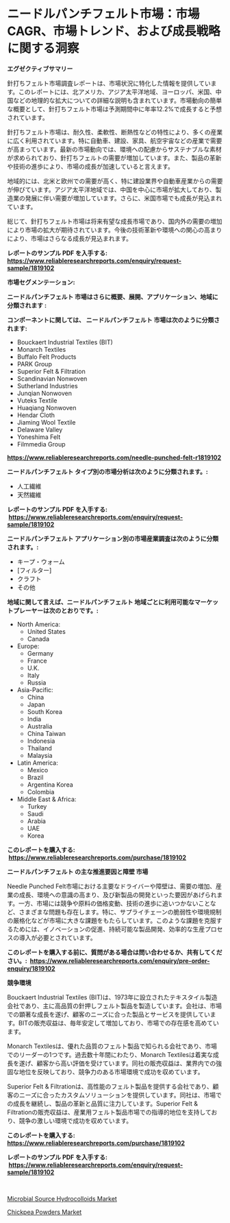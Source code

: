 <p><h1>ニードルパンチフェルト市場：市場CAGR、市場トレンド、および成長戦略に関する洞察</h1></p><p><strong>エグゼクティブサマリー</strong></p>
<p><p>針打ちフェルト市場調査レポートは、市場状況に特化した情報を提供しています。このレポートには、北アメリカ、アジア太平洋地域、ヨーロッパ、米国、中国などの地理的な拡大についての詳細な説明も含まれています。市場動向の簡単な概要として、針打ちフェルト市場は予測期間中に年率12.2%で成長すると予想されています。</p><p>針打ちフェルト市場は、耐久性、柔軟性、断熱性などの特性により、多くの産業に広く利用されています。特に自動車、建設、家具、航空宇宙などの産業で需要が高まっています。最新の市場動向では、環境への配慮からサステナブルな素材が求められており、針打ちフェルトの需要が増加しています。また、製品の革新や技術の進歩により、市場の成長が加速していると言えます。</p><p>地域的には、北米と欧州での需要が高く、特に建設業界や自動車産業からの需要が伸びています。アジア太平洋地域では、中国を中心に市場が拡大しており、製造業の発展に伴い需要が増加しています。さらに、米国市場でも成長が見込まれています。</p><p>総じて、針打ちフェルト市場は将来有望な成長市場であり、国内外の需要の増加により市場の拡大が期待されています。今後の技術革新や環境への関心の高まりにより、市場はさらなる成長が見込まれます。</p></p>
<p><strong>レポートのサンプル PDF を入手する: <a href="https://www.reliableresearchreports.com/enquiry/request-sample/1819102">https://www.reliableresearchreports.com/enquiry/request-sample/1819102</a></strong></p>
<p><strong>市場セグメンテーション:</strong></p>
<p><strong> ニードルパンチフェルト 市場はさらに概要、展開、アプリケーション、地域に分類されます :</strong></p>
<p><strong>コンポーネントに関しては、 ニードルパンチフェルト 市場は次のように分類されます: &nbsp;</strong></p>
<p><ul><li>Bouckaert Industrial Textiles (BIT)</li><li>Monarch Textiles</li><li>Buffalo Felt Products</li><li>PARK Group</li><li>Superior Felt & Filtration</li><li>Scandinavian Nonwoven</li><li>Sutherland Industries</li><li>Junqian Nonwoven</li><li>Vuteks Textile</li><li>Huaqiang Nonwoven</li><li>Hendar Cloth</li><li>Jiaming Wool Textile</li><li>Delaware Valley</li><li>Yoneshima Felt</li><li>Filmmedia Group</li></ul></p>
<p><strong><a href="https://www.reliableresearchreports.com/needle-punched-felt-r1819102">https://www.reliableresearchreports.com/needle-punched-felt-r1819102</a></strong></p>
<p><strong> ニードルパンチフェルト タイプ別の市場分析は次のように分類されます。:</strong></p>
<p><ul><li>人工繊維</li><li>天然繊維</li></ul></p>
<p><strong>レポートのサンプル PDF を入手する: &nbsp;<a href="https://www.reliableresearchreports.com/enquiry/request-sample/1819102">https://www.reliableresearchreports.com/enquiry/request-sample/1819102</a></strong></p>
<p><strong> ニードルパンチフェルト アプリケーション別の市場産業調査は次のように分類されます。:</strong></p>
<p><ul><li>キープ・ウォーム</li><li>[フィルター]</li><li>クラフト</li><li>その他</li></ul></p>
<p><strong>地域に関して言えば、ニードルパンチフェルト 地域ごとに利用可能なマーケットプレーヤーは次のとおりです。:</strong></p>
<p><ul>
    <li>
        North America:
        <ul>
            <li>United States</li>
            <li>Canada</li>
        </ul>
    </li>
    <li>
        Europe:
        <ul>
            <li>Germany</li>
            <li>France</li>
            <li>U.K.</li>
            <li>Italy</li>
            <li>Russia</li>
        </ul>
    </li>
    <li>
        Asia-Pacific:
        <ul>
            <li>China</li>
            <li>Japan</li>
            <li>South Korea</li>
            <li>India</li>
            <li>Australia</li>
            <li>China Taiwan</li>
            <li>Indonesia</li>
            <li>Thailand</li>
            <li>Malaysia</li>
        </ul>
    </li>
    <li>
        Latin America:
        <ul>
            <li>Mexico</li>
            <li>Brazil</li>
            <li>Argentina Korea</li>
            <li>Colombia</li>
        </ul>
    </li>
    <li>
        Middle East & Africa:
        <ul>
            <li>Turkey</li>
            <li>Saudi</li>
            <li>Arabia</li>
            <li>UAE</li>
            <li>Korea</li>
        </ul>
    </li>
    </ul></p>
<p><strong>このレポートを購入する: &nbsp;<a href="https://www.reliableresearchreports.com/purchase/1819102">https://www.reliableresearchreports.com/purchase/1819102</a></strong></p>
<p><strong>ニードルパンチフェルト の主な推進要因と障壁 市場</strong></p>
<p><p>Needle Punched Felt市場における主要なドライバーや障壁は、需要の増加、産業の成長、環境への意識の高まり、及び新製品の開発といった要因があげられます。一方、市場には競争や原料の価格変動、技術の進歩に追いつかないことなど、さまざまな問題も存在します。特に、サプライチェーンの脆弱性や環境規制の厳格化などが市場に大きな課題をもたらしています。このような課題を克服するためには、イノベーションの促進、持続可能な製品開発、効率的な生産プロセスの導入が必要とされています。</p></p>
<p><strong>このレポートを購入する前に、質問がある場合は問い合わせるか、共有してください。:&nbsp; <a href="https://www.reliableresearchreports.com/enquiry/pre-order-enquiry/1819102">https://www.reliableresearchreports.com/enquiry/pre-order-enquiry/1819102</a></strong></p>
<p><strong>競争環境</strong></p>
<p><p>Bouckaert Industrial Textiles (BIT)は、1973年に設立されたテキスタイル製造会社であり、主に高品質の針押しフェルト製品を製造しています。会社は、市場での顕著な成長を遂げ、顧客のニーズに合った製品とサービスを提供しています。BITの販売収益は、毎年安定して増加しており、市場での存在感を高めています。</p><p>Monarch Textilesは、優れた品質のフェルト製品で知られる会社であり、市場でのリーダーの1つです。過去数十年間にわたり、Monarch Textilesは着実な成長を遂げ、顧客から高い評価を受けています。同社の販売収益は、業界内での強固な地位を反映しており、競争力のある市場環境で成功を収めています。</p><p>Superior Felt & Filtrationは、高性能のフェルト製品を提供する会社であり、顧客のニーズに合ったカスタムソリューションを提供しています。同社は、市場での成長を継続し、製品の革新と品質に注力しています。Superior Felt & Filtrationの販売収益は、産業用フェルト製品市場での指導的地位を支持しており、競争の激しい環境で成功を収めています。</p></p>
<p><strong>このレポートを購入する: &nbsp; <a href="https://www.reliableresearchreports.com/purchase/1819102">https://www.reliableresearchreports.com/purchase/1819102</a></strong></p>
<p><strong>レポートのサンプル PDF を入手する: &nbsp;<a href="https://www.reliableresearchreports.com/enquiry/request-sample/1819102">https://www.reliableresearchreports.com/enquiry/request-sample/1819102</a></strong><strong></strong></p>
<p>&nbsp;</p>
<p><p><a href="https://crocus-run-b5a.notion.site/Microbial-Source-Hydrocolloids-Market-Report-Reveals-the-Latest-Trends-And-Growth-Opportunities-of-t-c332cae75c634b3e9032e03126d6c073">Microbial Source Hydrocolloids Market</a></p><p><a href="https://metal-farmhouse-e95.notion.site/Chickpea-Powders-Market-Outlook-Industry-Overview-and-Forecast-2024-to-2031-45aa21cb5c5c45378f6f995be2097dab">Chickpea Powders Market</a></p></p>